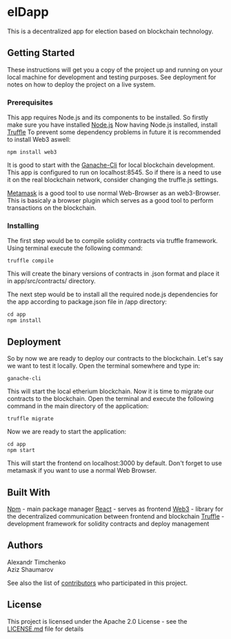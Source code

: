 # elDapp

This is a decentralized app for election based on blockchain technology.

## Getting Started

These instructions will get you a copy of the project up and running on your local machine for development and testing purposes. See deployment for notes on how to deploy the project on a live system.

### Prerequisites
This app requires Node.js and its components to be installed.
So firstly make sure you have installed [Node.js](https://nodejs.org/en/download/package-manager/)
Now having Node.js installed, install [Truffle](https://nodejs.org/en/download/package-manager/)
To prevent some dependency problems in future it is recommended to install Web3 aswell:
```
npm install web3
```
It is good to start with the [Ganache-Cli](http://truffleframework.com/docs/ganache/using) for local blockchain development.
This app is configured to run on localhost:8545. So if there is a need to use it
on the real blockchain network, consider changing the truffle.js settings.

[Metamask](https://metamask.io/) is a good tool to use normal Web-Browser as an web3-Browser.
This is basicaly a browser plugin which serves as a good tool to perform transactions on the blockchain.

### Installing
The first step would be to compile solidity contracts via truffle framework.  
Using terminal execute the following command:
```
truffle compile
```

This will create the binary versions of contracts in .json format and place it in
app/src/contracts/ directory.

The next step would be to install all the required node.js dependencies for the app
 according to package.json file in /app directory:
```
cd app
npm install
```

## Deployment
So by now we are ready to deploy our contracts to the blockchain.
Let's say we want to test it locally. Open the terminal somewhere and type in:
```
ganache-cli
```

This will start the local etherium blockchain. Now it is time to migrate our contracts
to the blockchain. Open the terminal and execute the following command in the main directory of the application:
```
truffle migrate
```

Now we are ready to start the application:
```
cd app
npm start
```

This will start the frontend on localhost:3000 by default. Don't forget to use metamask
  if you want to use a normal Web Browser.

## Built With
[Npm](https://www.npmjs.com/) - main package manager
[React](https://www.npmjs.com/package/create-react-app) - serves as frontend
[Web3](https://www.npmjs.com/package/web3) - library for the decentralized communication between frontend and blockchain
[Truffle](http://truffleframework.com/) - development framework for solidity contracts and deploy management

## Authors

Alexandr Timchenko  
Aziz Shaumarov  

See also the list of [contributors](https://github.com/atimchenko92/elDapp/contributors) who participated in this project.

## License

This project is licensed under the Apache 2.0 License - see the [LICENSE.md](LICENSE.md) file for details
